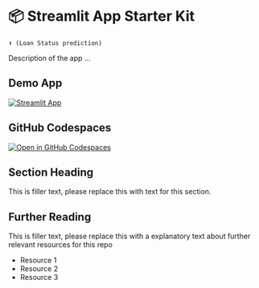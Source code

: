   # 📦 Streamlit App Starter Kit 
```
⬆️ (Loan Status prediction)
```

Description of the app ...

## Demo App

[![Streamlit App](https://static.streamlit.io/badges/streamlit_badge_black_white.svg)](https://utsmodel.streamlit.app/)

## GitHub Codespaces

[![Open in GitHub Codespaces](https://github.com/codespaces/badge.svg)](https://codespaces.new/streamlit/app-starter-kit?quickstart=1)

## Section Heading

This is filler text, please replace this with text for this section.

## Further Reading

This is filler text, please replace this with a explanatory text about further relevant resources for this repo
- Resource 1
- Resource 2
- Resource 3
